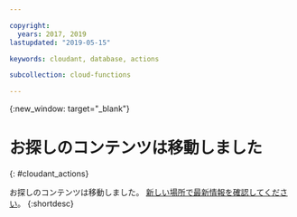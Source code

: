 ```yaml
---

copyright:
  years: 2017, 2019
lastupdated: "2019-05-15"

keywords: cloudant, database, actions

subcollection: cloud-functions

---
```


{:new_window: target="_blank"}
# お探しのコンテンツは移動しました
{: #cloudant_actions}

お探しのコンテンツは移動しました。 [新しい場所で最新情報を確認してください](/docs/openwhisk?topic=cloud-functions-pkg_cloudant)。
{:shortdesc}

